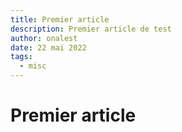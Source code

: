 ```yaml
---
title: Premier article
description: Premier article de test
author: onalest
date: 22 mai 2022
tags:
  - misc
---
```

# Premier article

